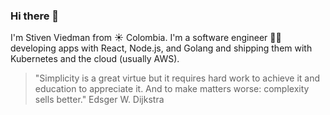 ### Hi there 👋

I'm Stiven Viedman from :sunny: Colombia. I'm a software engineer :man_technologist: developing apps with React, Node.js, and Golang and shipping them with Kubernetes and the cloud (usually AWS).

> "Simplicity is a great virtue but it requires hard work to achieve it and education to appreciate it. And to make matters worse: complexity sells better." Edsger W. Dijkstra

